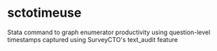 # sctotimeuse
Stata command to graph enumerator productivity using question-level timestamps captured using SurveyCTO's text_audit feature 
